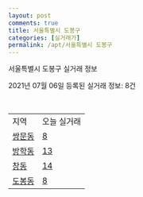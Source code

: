 ```yaml
---
layout: post
comments: true
title: 서울특별시 도봉구
categories: [실거래가]
permalink: /apt/서울특별시 도봉구
---
```


서울특별시 도봉구 실거래 정보

2021년 07월 06일 등록된 실거래 정보: 8건

<script type="text/javascript">
  google.charts.load('current', {'packages':['corechart']});
  google.charts.setOnLoadCallback(drawChart);

  function drawChart() {
    var data = google.visualization.arrayToDataTable([['거래일', '매매', '전월세', '전매'], ['20-07', 463, 460, 1], ['20-08', 208, 416, 1], ['20-09', 152, 367, 1], ['20-10', 214, 389, 0], ['20-11', 307, 367, 0], ['20-12', 370, 353, 0], ['21-01', 280, 371, 0], ['21-02', 195, 356, 0], ['21-03', 175, 418, 0], ['21-04', 195, 330, 0], ['21-05', 206, 341, 0], ['21-06', 120, 244, 0], ['21-07', 1, 5, 0]]);

    var options = {
      title: '최근 유형별 거래량 추이',
      legend: { position: 'bottom' }
    };

    var chart = new google.visualization.LineChart(document.getElementById('columnchart_material'));
    chart.draw(data, (options));
  }
</script>

<div id="columnchart_material" style="width: 95%; margin-left: -35px"></div>
<br>
<table class="sortable">
  <tr>
    <td>지역</td>
    <td>오늘 실거래</td>
  </tr>

  
  <tr class="item">
    <td><a href="서울특별시 도봉구 쌍문동">쌍문동</a></td>
    <td><a href="서울특별시 도봉구 쌍문동">8</a></td>
  </tr>
    

  <tr class="item">
    <td><a href="서울특별시 도봉구 방학동">방학동</a></td>
    <td><a href="서울특별시 도봉구 방학동">13</a></td>
  </tr>
    

  <tr class="item">
    <td><a href="서울특별시 도봉구 창동">창동</a></td>
    <td><a href="서울특별시 도봉구 창동">14</a></td>
  </tr>
    

  <tr class="item">
    <td><a href="서울특별시 도봉구 도봉동">도봉동</a></td>
    <td><a href="서울특별시 도봉구 도봉동">8</a></td>
  </tr>
    


</table>


    
